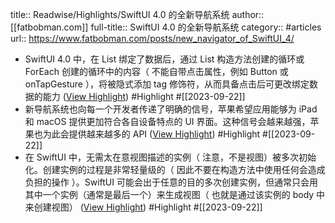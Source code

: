 title:: Readwise/Highlights/SwiftUI 4.0 的全新导航系统
author:: [[fatbobman.com]]
full-title:: SwiftUI 4.0 的全新导航系统
category:: #articles
url:: https://www.fatbobman.com/posts/new_navigator_of_SwiftUI_4/

- SwiftUI 4.0 中，在 List 绑定了数据后，通过 List 构造方法创建的循环或 ForEach 创建的循环中的内容（ 不能自带点击属性，例如 Button 或 onTapGesture ），将被隐式添加 tag 修饰符，从而具备点击后可更改绑定数据的能力 ([View Highlight](https://read.readwise.io/read/01hayshp60th6kw74smpm3r89f)) #Highlight #[[2023-09-22]]
- 新导航系统也向每一个开发者传递了明确的信号，苹果希望应用能够为 iPad 和 macOS 提供更加符合各自设备特点的 UI 界面。这种信号会越来越强，苹果也为此会提供越来越多的 API ([View Highlight](https://read.readwise.io/read/01haysnc2a2z8k95q8b92crgyz)) #Highlight #[[2023-09-22]]
- 在 SwiftUI 中，无需太在意视图描述的实例（ 注意，不是视图）被多次初始化。创建实例的过程是非常轻量级的（ 因此不要在构造方法中使用任何会造成负担的操作 ）。SwiftUI 可能会出于任意的目的多次创建实例，但通常只会用其中一个实例（通常是最后一个）来生成视图（ 也就是通过该实例的 body 中来创建视图） ([View Highlight](https://read.readwise.io/read/01hayspg59gzmy10q12tbbef0z)) #Highlight #[[2023-09-22]]